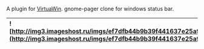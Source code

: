 A plugin for [VirtuaWin](http://VirtuaWin.sf.net). gnome-pager clone for windows status bar.

| ![http://img3.imageshost.ru/imgs/ef7dfb44b9b39f441637e25a983918e5/2e16101a82359efb00bd2676403abe5d.png](http://img3.imageshost.ru/imgs/ef7dfb44b9b39f441637e25a983918e5/2e16101a82359efb00bd2676403abe5d.png) |
|:--------------------------------------------------------------------------------------------------------------------------------------------------------------------------------------------------------------|
